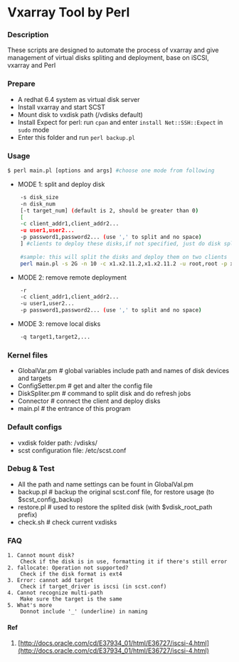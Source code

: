 # Vxarray Tool by Perl

### Description
These scripts are designed to automate the process of vxarray and give management of virtual disks spliting and deployment, base on iSCSI, vxarray and Perl
	

### Prepare
* A redhat 6.4 system as virtual disk server
* Install vxarray and start SCST
* Mount disk to vxdisk path (/vdisks default)
* Install Expect for perl: 
 run `cpan` and enter `install Net::SSH::Expect` in `sudo` mode
* Enter this folder and run `perl backup.pl`
	

### Usage
```bash
$ perl main.pl [options and args] #choose one mode from following
```
* MODE 1: split and deploy disk
```bash
	-s disk_size
	-n disk_num
	[-t target_num] (default is 2, should be greater than 0)
	[
	-c client_addr1,client_addr2...
	-u user1,user2...
	-p password1,password2... (use ',' to split and no space)
	] #clients to deploy these disks,if not specified, just do disk split
	
	#sample: this will split the disks and deploy them on two clients
	perl main.pl -s 2G -n 10 -c x1.x2.11.2,x1.x2.11.2 -u root,root -p xxx,xxx
```
* MODE 2: remove remote deployment
```bash
	-r
	-c client_addr1,client_addr2...
	-u user1,user2...
	-p password1,password2... (use ',' to split and no space)
```
* MODE 3: remove local disks
```bash
	-q target1,target2,...
```

### Kernel files
* GlobalVar.pm # global variables include path and names of disk devices and targets
* ConfigSetter.pm # get and alter the config file
* DiskSpliter.pm # command to split disk and do refresh jobs
* Connector # connect the client and deploy disks
* main.pl # the entrance of this program

### Default configs
* vxdisk folder path: /vdisks/
* scst configuration file: /etc/scst.conf


### Debug & Test
* All the path and name settings can be fount in GlobalVal.pm
* backup.pl # backup the original scst.conf file, for restore usage (to $scst_config_backup)
* restore.pl # used to restore the splited disk (with $vdisk_root_path prefix)
* check.sh # check current vxdisks
	
### FAQ
	1. Cannot mount disk?
		Check if the disk is in use, formatting it if there's still error
	2. fallocate: Operation not supported?
		Check if the disk format is ext4
	3. Error: cannot add target
		Check if target_driver is iscsi (in scst.conf)
	4. Cannot recognize multi-path
		Make sure the target is the same
	5. What's more
		Donnot include '_' (underline) in naming

#### Ref
1. [http://docs.oracle.com/cd/E37934_01/html/E36727/iscsi-4.html](http://docs.oracle.com/cd/E37934_01/html/E36727/iscsi-4.html)

